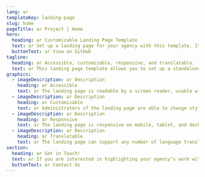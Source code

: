 ```yaml
---
lang: ar
templateKey: landing-page
slug: home
pageTitle: ar Project | Home
hero:
  heading: ar Customizable Landing Page Template 
  text: ar Set up a landing page for your agency with this template. It includes all of the resources that you need to have an easy, compliant, secure, appealing, and sustainable landing page.
  buttonText: ar View on GitHub
tagline:
  heading: ar Accessible, customizable, responsive, and translatable.
  text: ar This landing page template allows you to set up a standalone microsite that highlights your program, report, plan, or other resource with NYC-approved design and technology. You can edit the template to include useful content and customize it to highlight your agency’s work. The landing page template is WCAG 2.0 compliant, and has multi-lingual support by default. The page is also responsive on mobile, tablet, and desktop platforms.
graphics:
  - imageDescription: ar Description
    heading: ar Accessible
    text: ar The landing page is readable by a screen reader, usable with a keyboard, and has been tested for several additional accessibility features.
  - imageDescription: ar Description
    heading: ar Customizable
    text: ar Administrators of the landing page are able to change styling and theming features of the page, as well as edit any necessary content. 
  - imageDescription: ar Description
    heading: ar Responsive
    text: ar The landing page is responsive on mobile, tablet, and desktop platforms.
  - imageDescription: ar Description
    heading: ar Translatable
    text: ar The landing page can support any number of language translations, including right-to-left languages. 
section:
  heading: ar Get in Touch!
  text: ar If you are interested in highlighting your agency’s work with a landing page, this template is a great start and we’re happy to help you take it further. For information on how to get started, feel free to contact us.
  buttonText: ar Contact Us
---
```

